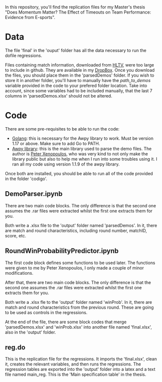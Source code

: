 In this repository, you'll find the replication files for my Master's thesis "Does Momentum Matter? The Effect of Timeouts on Team Performance: Evidence from E-sports".

# Data
The file 'final' in the 'ouput' folder has all the data necessary to run the dofile regressions.

Files containing match information, downloaded from [HLTV](https://www.hltv.org/results), were too large to include in github. They are available in my [DropBox](linktodropbox). Once you download the files, you should place them in the 'parsedDemos' folder. If you wish to store it in another folder, you'll have to manually have the _path_to_demos_ variable provided in the code to your prefered folder location.
Take into account, since some variables had to be included manually, that the last 7 columns in 'parsedDemos.xlsx' should not be altered.


# Code
There are some pre-requisites to be able to run the code:
- [Golang](https://go.dev/dl/): this is necessary for the Awpy library to work. Must be version 1.17 or above. Make sure to add Go to PATH.
- [Awpy library](https://awpy.readthedocs.io/en/latest/installation.html): this is the main library used to parse the demo files. The author is [Peter Xenopoulos](http://www.peterxeno.com/), who was very kind to not only make the library public but also to help me when I run into some troubles using it. I ran all my code using version 1.1.9 of the awpy library.

Once both are installed, you should be able to run all of the code provided in the folder 'codigo'.
## DemoParser.ipynb
There are two main code blocks. The only difference is that the second one assumes the .rar files were extracted whilst the first one extracts them for you.

Both write a .xlsx file to the 'output' folder named 'parsedDemos'. In it, there are match and round characteristics, including round number, matchID, score, etc.

## RoundWinProbabilityPredictor.ipynb
The first code block defines some functions to be used later. The functions were given to me by Peter Xenopoulos, I only made a couple of minor modifications.

After that, there are two main code blocks. The only difference is that the second one assumes the .rar files were extracted whilst the first one extracts them for you.

Both write a .xlsx fle to the 'output' folder named 'winProb'. In it, there are match and round characteristics from the previous round. These are going to be used as controls in the regressions.

At the end of the file, there are some block codes that merge 'parsedDemos.xlsx' and 'winProb.xlsx' into another file named 'final.xlsx', also in the 'output' folder.

## reg.do
This is the replication file for the regressions. It imports the 'final.xlsx', clean it, creates the relevant variables, and then runs the regressions. The regression tables are exported into the 'output' folder into a latex and a text file named main_reg. This is the 'Main specification table' in the thesis.
